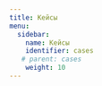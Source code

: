 ```yaml
---
title: Кейсы
menu:
  sidebar:
    name: Кейсы
    identifier: cases
   # parent: cases
    weight: 10
---
```


